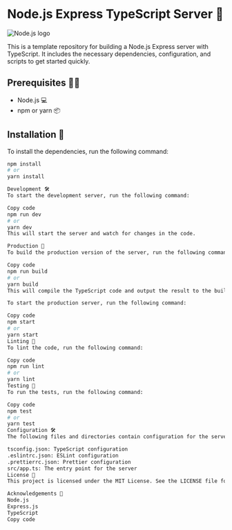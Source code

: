 # Node.js Express TypeScript Server 🚀

![Node.js logo](https://nodejs.org/static/images/logo-light.svg)

This is a template repository for building a Node.js Express server with TypeScript. It includes the necessary dependencies, configuration, and scripts to get started quickly.

## Prerequisites 🧑‍💻

- Node.js 💻
- npm or yarn 📦

## Installation 💾

To install the dependencies, run the following command:

```bash
npm install
# or
yarn install

Development 🛠️
To start the development server, run the following command:

Copy code
npm run dev
# or
yarn dev
This will start the server and watch for changes in the code.

Production 🚀
To build the production version of the server, run the following command:

Copy code
npm run build
# or
yarn build
This will compile the TypeScript code and output the result to the build directory.

To start the production server, run the following command:

Copy code
npm start
# or
yarn start
Linting 🧹
To lint the code, run the following command:

Copy code
npm run lint
# or
yarn lint
Testing 🧪
To run the tests, run the following command:

Copy code
npm test
# or
yarn test
Configuration 🛠️
The following files and directories contain configuration for the server:

tsconfig.json: TypeScript configuration
.eslintrc.json: ESLint configuration
.prettierrc.json: Prettier configuration
src/app.ts: The entry point for the server
License 📜
This project is licensed under the MIT License. See the LICENSE file for details.

Acknowledgements 🙏
Node.js
Express.js
TypeScript
Copy code
